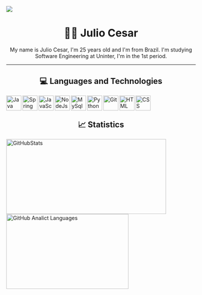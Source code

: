 <p>
  <img
    src="https://capsule-render.vercel.app/api?type=transparent&height=150&color=6891be&text=Developer%20BackEnd&section=header&reversal=false&fontColor=FFFFFF&fontAlignY=50&animation=fadeIn"
    />
</p>

<h1 align="center" >🤵🏿 Julio Cesar</h1>


<p align="center">My name is Julio Cesar, I'm 25 years old and I'm from Brazil. I'm studying Software Engineering at Uninter, I'm in the 1st period.</p>

---
<h2 align="center" >💻 Languages ​​and Technologies</h2>
<div>
  <img
    align="left"
    alt="Java"
    title="Java"
    width="40px"
    src="https://cdn.jsdelivr.net/gh/devicons/devicon@latest/icons/java/java-original-wordmark.svg"
  />
  
  <img 
    align="left"
    alt="Spring"
    title="Spring"
    width="40px"
    src="https://cdn.jsdelivr.net/gh/devicons/devicon@latest/icons/spring/spring-original-wordmark.svg" 
  />
  
  <img 
    align="left"
    alt="JavaScript"
    title="JavaScript"
    width="40px"
    src="https://cdn.jsdelivr.net/gh/devicons/devicon@latest/icons/javascript/javascript-original.svg"
  />
  
  <img 
    align="left"
    alt="NodeJs"
    title="NodeJs"
    width="40px"
    src="https://cdn.jsdelivr.net/gh/devicons/devicon@latest/icons/nodejs/nodejs-original-wordmark.svg"
  />
  
  <img 
    align="left"
    alt="MySql"
    title="MySql"
    width="40px"
    src="https://cdn.jsdelivr.net/gh/devicons/devicon@latest/icons/mysql/mysql-original-wordmark.svg"
  />
  
  <img 
    align="left"
    alt="Python"
    title="Python"
    width="40px"
    src="https://cdn.jsdelivr.net/gh/devicons/devicon@latest/icons/python/python-original-wordmark.svg"
  />
  
  <img 
    align="left"
    alt="Git"
    title="Git"
    width="40px"
    src="https://cdn.jsdelivr.net/gh/devicons/devicon@latest/icons/git/git-original-wordmark.svg"
  />
  
  <img 
    align="left"
    alt="HTML"
    title="HTML"
    width="40px"
    src="https://cdn.jsdelivr.net/gh/devicons/devicon@latest/icons/html5/html5-original-wordmark.svg"
  />
  
  <img 
    align="left"
    alt="CSS"
    title="CSS"
    width="40px"
    src="https://cdn.jsdelivr.net/gh/devicons/devicon@latest/icons/css3/css3-original-wordmark.svg"
  />
</div>


<br/>
<br>

<h2 align="center" > 📈 Statistics </h2>

<p>
  <img
    align="left"
    alt="GitHubStats"
    height="200"
    width="425"
    style="padding-right: 7px;"
    src="https://github-readme-stats.vercel.app/api?username=DevJunin&show_icons=true&theme=dark&include_all_commits=true&locale=en"
  />
  <img 
    align="left"
    alt="GitHub Analict Languages"
    height="200"
    width="325"
    src="https://github-readme-stats.vercel.app/api/top-langs/?username=DevJunin&langs_count=8&theme=dark&locale=en&layout=compact"
  />
</p>          
